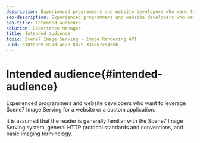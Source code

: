 ```yaml
---
description: Experienced programmers and website developers who want to leverage Scene7 Image Serving for a website or a custom application.
seo-description: Experienced programmers and website developers who want to leverage Scene7 Image Serving for a website or a custom application.
seo-title: Intended audience
solution: Experience Manager
title: Intended audience
topic: Scene7 Image Serving - Image Rendering API
uuid: 610fe9a9-897d-4e20-8879-334587c54a5b
---
```


# Intended audience{#intended-audience}

Experienced programmers and website developers who want to leverage Scene7 Image Serving for a website or a custom application.

It is assumed that the reader is generally familiar with the Scene7 Image Serving system, general HTTP protocol standards and conventions, and basic imaging terminology. 
